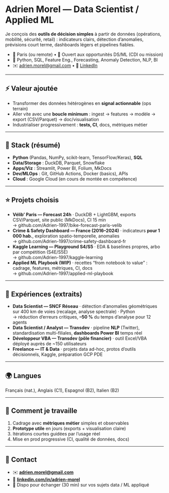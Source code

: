 # Adrien Morel — Data Scientist / Applied ML

Je conçois des **outils de décision simples** à partir de données (opérations, mobilité, sécurité, retail) : indicateurs clairs, détection d’anomalies, prévisions court terme, dashboards légers et pipelines fiables.

- 📍 Paris (ou remote) • 🔎 Ouvert aux opportunités DS/ML (CDI ou mission)
- 🧰 Python, SQL, Feature Eng., Forecasting, Anomaly Detection, NLP, BI
- ✉️ adrien.morel@gmail.com • 🔗 [LinkedIn](https://www.linkedin.com/in/adrien-morel/)

---

## ⚡ Valeur ajoutée
- Transformer des données hétérogènes en **signal actionnable** (ops terrain)
- Aller vite avec une **boucle minimum** : ingest → features → modèle → export (CSV/Parquet) → doc/visualisation
- Industrialiser progressivement : **tests, CI**, docs, métriques métier

---

## 🧱 Stack (résumé)
- **Python** (Pandas, NumPy, scikit-learn, TensorFlow/Keras), **SQL**
- **Data/Storage** : DuckDB, Parquet, Snowflake
- **Apps/Viz** : Streamlit, Power BI, Folium, MkDocs
- **Dev/MLOps** : Git, GitHub Actions, Docker (basics), APIs
- **Cloud** : Google Cloud (en cours de montée en compétence)

---

## ⭐ Projets choisis
- **Vélib’ Paris — Forecast 24h** · DuckDB + LightGBM, exports CSV/Parquet, site public (MkDocs), CI 15 min  
  → github.com/Adrien-1997/bike-forecast-paris-velib
- **Crime & Safety Dashboard — France (2016–2024)** · indicateurs **pour 1 000 hab.**, exploration spatio-temporelle, anomalies  
  → github.com/Adrien-1997/crime-safety-dashboard-fr
- **Kaggle Learning — Playground S4/S5** · EDA & baselines propres, arbo par compétition (S4E/S5E)  
  → github.com/Adrien-1997/kaggle-learning
- **Applied ML Playbook (WIP)** · recettes “from notebook to value” : cadrage, features, métriques, CI, docs  
  → github.com/Adrien-1997/applied-ml-playbook

---

## 🧪 Expériences (extraits)
- **Data Scientist — SNCF Réseau** · détection d’anomalies géométriques sur 400 km de voies (recalage, analyse spectrale) · Python  
  → réduction d’erreurs critiques, **–50 %** du temps d’analyse pour 12 agents
- **Data Scientist / Analyst — Transdev** · pipeline **NLP** (Twitter), standardisation multi-filiales, **dashboards Power BI** temps réel
- **Développeur VBA — Transdev (pôle financier)** · outil Excel/VBA déployé auprès de ~150 utilisateurs
- **Freelance — IT & Data** · projets data ad-hoc, protos d’outils décisionnels, Kaggle, préparation GCP PDE

---

## 🌍 Langues
Français (nat.), Anglais (C1), Espagnol (B2), Italien (B2)

---

## 📝 Comment je travaille
1) Cadrage avec **métriques métier** simples et observables  
2) **Prototype utile** en jours (exports + visualisation claire)  
3) Itérations courtes guidées par l’usage réel  
4) Mise en prod progressive (CI, qualité de données, docs)

---

## 🤝 Contact
- ✉️ **adrien.morel@gmail.com**
- 🔗 **[linkedin.com/in/adrien-morel](https://www.linkedin.com/in/adrien-morel/)**
- 💬 Dispo pour échanger (30 min) sur vos sujets data / ML appliqué
